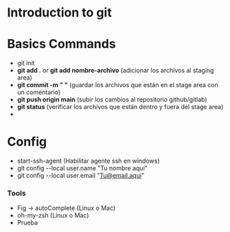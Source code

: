 # Introduction to git

# Basics Commands

- git init
- <strong>git add .</strong> <i>or</i> <strong>git add nombre-archivo</strong> (adicionar los archivos al staging area)
- <strong>git commit -m " "</strong> (guardar los archivos que están en el stage area con un comentario)
- <strong>git push origin main</strong> (subir los cambios al repositorio github/gitlab)
- <strong>git status</strong> (verificar los archivos que están dentro y fuera del stage area)
- <strong></strong>

# Config

- start-ssh-agent (Habilitar agente ssh en windows)
- git config --local user.name "Tu nombre aquí"
- git config --local user.email "Tu@email.aqui”

### Tools

- Fig -> autoComplete (Linux o Mac)
- oh-my-zsh (Linux o Mac)
- Prueba